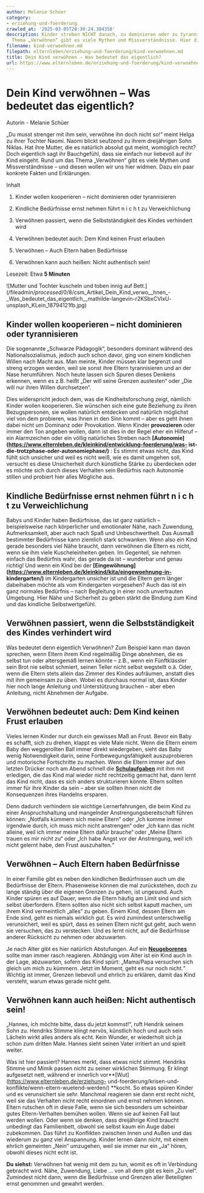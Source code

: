 ```yaml
---
author: Melanie Schüer
category:
- erziehung-und-foerderung
crawled_at: '2025-03-05T20:30:24.384358'
description: Kinder streben NICHT danach, zu dominieren oder zu tyrannisieren. Zum
  Thema „Verwöhnen“ gibt es viele Mythen und Missverständnisse. Hier die wahre Bedeutung.
filename: kind-verwoehnen.md
filepath: elternleben/erziehung-und-foerderung/kind-verwoehnen.md
title: Dein Kind verwöhnen – Was bedeutet das eigentlich?
url: https://www.elternleben.de/erziehung-und-foerderung/kind-verwoehnen/
---
```


#  Dein Kind verwöhnen – Was bedeutet das eigentlich?

Autorin - Melanie Schüer

„Du musst strenger mit ihm sein, verwöhne ihn doch nicht so!“ meint Helga zu
ihrer Tochter Naomi. Naomi blickt seufzend zu ihrem dreijährigen Sohn Niklas.
Hat ihre Mutter, die es natürlich absolut gut meint, womöglich recht? Doch
eigentlich sagt ihr Bauchgefühl, dass sie einfach nur liebevoll auf ihr Kind
eingeht. Rund um das Thema „Verwöhnen“ gibt es viele Mythen und
Missverständnisse – und diesen wollen wir uns hier widmen. Dazu ein paar
konkrete Fakten und Erklärungen.

Inhalt

1. Kinder wollen kooperieren – nicht dominieren oder tyrannisieren

2. Kindliche Bedürfnisse ernst nehmen führt n i c h t zu Verweichlichung

3. Verwöhnen passiert, wenn die Selbstständigkeit des Kindes verhindert wird

4. Verwöhnen bedeutet auch: Dem Kind keinen Frust erlauben

5. Verwöhnen – Auch Eltern haben Bedürfnisse

6. Verwöhnen kann auch heißen: Nicht authentisch sein!

Lesezeit: Etwa **5 Minuten**

![Mutter und Tochter kuscheln und toben innig auf
Bett.](/fileadmin/_processed_/0/8/csm_Artikel_Dein_Kind_verwo__hnen_-
_Was_bedeutet_das_eigentlich__mathilde-langevin-r2KSbxCVlxU-
unsplash_KLein_18794121fb.jpg)

##  Kinder wollen kooperieren – nicht dominieren oder tyrannisieren

Die sogenannte „Schwarze Pädagogik“, besonders dominant während des
Nationalsozialismus, jedoch auch schon davor, ging von einem kindlichen Willen
nach Macht aus. Man meinte, Kinder müssen klar begrenzt und streng erzogen
werden, weil sie sonst ihre Eltern tyrannisieren und an der Nase herumführen.
Noch heute lassen sich Spuren dieses Denkens erkennen, wenn es z.B. heißt „Der
will seine Grenzen austesten“ oder „Die will nur ihren Willen durchsetzen“.  
  
Dies widerspricht jedoch dem, was die Kindheitsforschung zeigt, nämlich:
Kinder wollen kooperieren. Sie wünschen sich eine gute Beziehung zu ihren
Bezugspersonen, sie wollen natürlich entdecken und natürlich möglichst viel
von dem probieren, was ihnen in den Sinn kommt – aber es geht ihnen dabei
nicht um Dominanz oder Provokation. Wenn Kinder **provozieren** oder immer den
Ton angeben wollen, dann ist dies in der Regel eher ein Hilferuf – ein
Alarmzeichen oder ein völlig natürliches Streben nach
**[Autonomie](https://www.elternleben.de/kleinkind/entwicklung-foerderung/was-
ist-die-trotzphase-oder-autonomiephase/)** : Es stimmt etwas nicht, das Kind
fühlt sich unsicher und weil es nicht weiß, wie es damit umgehen soll,
versucht es diese Unsicherheit durch künstliche Stärke zu überdecken oder es
möchte sich durch dieses Verhalten sein Bedürfnis nach Autonomie stillen und
probiert hier alles Mögliche aus.

##  Kindliche Bedürfnisse ernst nehmen führt n i c h t zu Verweichlichung

Babys und Kinder haben Bedürfnisse, das ist ganz natürlich – beispielsweise
nach körperlicher und emotionaler Nähe, nach Zuwendung, Aufmerksamkeit, aber
auch nach Spaß und Unbeschwertheit. Das Ausmaß bestimmter Bedürfnisse kann
ziemlich stark schwanken. Wenn also ein Kind gerade besonders viel Nähe
braucht, dann verwöhnen die Eltern es nicht, wenn sie ihm viele
Kuscheleinheiten geben. Im Gegenteil, sie nehmen einfach das Bedürfnis wahr,
das gerade da ist – wunderbar und genau richtig! Und wenn ein Kind bei der
**[Eingewöhnung](https://www.elternleben.de/kleinkind/kita/eingewoehnung-in-
kindergarten/)** im Kindergarten unsicher ist und die Eltern gern länger
dabeihaben möchte als vom Kindergarten vorgesehen? Auch das ist ein ganz
normales Bedürfnis – nach Begleitung in einer noch unvertrauten Umgebung. Hier
Nähe und Sicherheit zu geben stärkt die Bindung zum Kind und das kindliche
Selbstwertgefühl.

##  Verwöhnen passiert, wenn die Selbstständigkeit des Kindes verhindert wird

Was bedeutet denn eigentlich Verwöhnen? Zum Beispiel kann man davon sprechen,
wenn Eltern ihrem Kind regelmäßig Dinge abnehmen, die es selbst tun oder
altersgemäß lernen könnte – z.B., wenn ein Fünftklässler sein Brot nie selbst
schmiert, seinen Teller nicht selbst wegstellt o.ä. Oder, wenn die Eltern
stets allein das Zimmer des Kindes aufräumen, anstatt dies mit ihm gemeinsam
zu üben. Wobei es durchaus normal ist, dass Kinder hier noch lange Anleitung
und Unterstützung brauchen – aber eben Anleitung, nicht Abnehmen der Aufgabe.

##  Verwöhnen bedeutet auch: Dem Kind keinen Frust erlauben

Vieles lernen Kinder nur durch ein gewisses Maß an Frust. Bevor ein Baby es
schafft, sich zu drehen, klappt es viele Male nicht. Wenn die Eltern einem
Baby den weggerollten Ball immer direkt wiedergeben, sieht das Baby wenig
Notwendigkeit darin, seine Fortbewegungsfähigkeit auszuprobieren und
motorische Fortschritte zu machen. Wenn die Eltern immer auf den letzten
Drücker noch am Abend schnell die
**[Schulaufgaben](https://www.elternleben.de/schulkind/lernen/hausaufgaben/)**
mit ihm mit erledigen, die das Kind mal wieder nicht rechtzeitig gemacht hat,
dann lernt das Kind nicht, dass es sich anders strukturieren könnte. Eltern
sollten immer für ihre Kinder da sein – aber sie sollten ihnen nicht die
Konsequenzen ihres Handelns ersparen.  
  
Denn dadurch verhindern sie wichtige Lernerfahrungen, die beim Kind zu einer
Anspruchshaltung und mangelnder Anstrengungsbereitschaft führen können:
„Notfalls kümmern sich meine Eltern“ oder „Ich komme immer irgendwie durch,
ich muss mich nicht anstrengen“ oder „Ich kann das nicht alleine, weil ich
immer meine Eltern dafür brauche“ oder „Meine Eltern trauen es mir nicht zu“
oder „Ich habe Angst vor der Anstrengung, weil ich nicht gelernt habe, den
Frust auszuhalten.“

##  Verwöhnen – Auch Eltern haben Bedürfnisse

In einer Familie gibt es neben den kindlichen Bedürfnissen auch um die
Bedürfnisse der Eltern. Phasenweise können die mal zurückstehen, doch zu lange
ständig über die eigenen Grenzen zu gehen, ist ungesund. Auch Kinder spüren es
auf Dauer, wenn die Eltern häufig am Limit sind und sich selbst überfordern.
Eltern sollten also nicht sich selbst kaputt machen, um ihrem Kind
vermeintlich „alles“ zu geben. Einem Kind, dessen Eltern am Ende sind, geht es
niemals wirklich gut. Es wird zumindest unterschwellig verunsichert, weil es
spürt, dass es seinen Eltern nicht gut geht, auch wenn sie versuchen, das zu
verstecken. Und es lernt nicht, auf die Bedürfnisse anderer Rücksicht zu
nehmen oder abzuwarten.  
  
Je nach Alter gibt es hier natürlich Abstufungen. Auf ein
**[Neugeborenes](https://www.elternleben.de/baby/babyschlaf/baby-beruhigen/)**
sollte man immer rasch reagieren. Abhängig vom Alter ist ein Kind auch in der
Lage, abzuwarten, sofern das Kind spürt: „Mama/Papa versuchen sich gleich um
mich zu kümmern. Jetzt im Moment, geht es nur noch nicht.“ Wichtig ist immer,
Grenzen liebevoll und ehrlich zu erklären, damit das Kind versteht, warum
etwas gerade nicht geht.

##  Verwöhnen kann auch heißen: Nicht authentisch sein!

„Hannes, ich möchte bitte, dass du jetzt kommst!“, ruft Hendrik seinem Sohn
zu. Hendriks Stimme klingt nervös, künstlich hoch und auch sein Lächeln wirkt
alles anders als echt. Kein Wunder, er wiederholt sich ja schon zum dritten
Male. Hannes sieht seinen Vater irritiert an und spielt weiter.  
  
Was ist hier passiert? Hannes merkt, dass etwas nicht stimmt. Hendriks Stimme
und Mimik passen nicht zu seiner wirklichen Stimmung. Er klingt aufgesetzt
nett, während er innerlich vor**[Wut](https://www.elternleben.de/erziehung-
und-foerderung/krisen-und-konflikte/wenn-eltern-wuetend-werden/) **kocht. So
etwas spüren Kinder und es verunsichert sie sehr. Manchmal reagieren sie dann
erst recht nicht, weil sie das Verhalten nicht recht einordnen und ernst
nehmen können. Eltern rutschen oft in diese Falle, wenn sie sich besonders um
scheinbar gutes Eltern-Verhalten bemühen wollen. Wenn sie auf keinen Fall laut
werden wollen. Oder wenn sie denken, dass dreijährige Kind braucht unbedingt
das Familienbett, obwohl sie selbst kaum ein Auge dabei zubekommen. Das führt
zu Konflikten zwischen Innen und Außen und das wiederum zu ganz viel
Anspannung. Kinder lernen dann nicht, mit einem ehrlich gemeinten „Nein“
umzugehen, weil sie immer nur ein „Ja“ hören, obwohl dieses nicht echt ist.  
  
**Du siehst:** Verwöhnen hat wenig mit dem zu tun, womit es oft in Verbindung
gebracht wird. Nähe, Zuwendung, Liebe … von all dem gibt es kein „Zu viel“.
Zumindest nicht dann, wenn die Bedürfnisse und Grenzen aller Beteiligten ernst
genommen und gewahrt werden.

